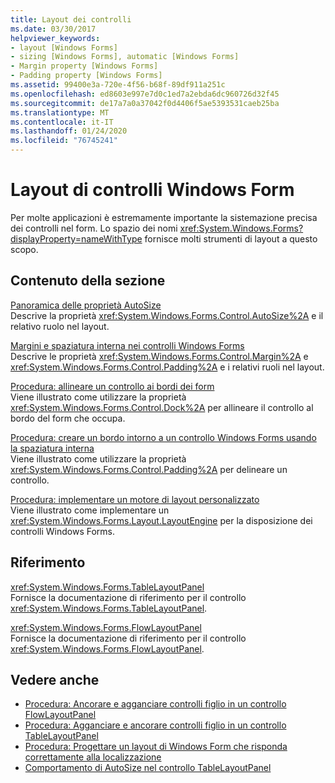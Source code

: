 ```yaml
---
title: Layout dei controlli
ms.date: 03/30/2017
helpviewer_keywords:
- layout [Windows Forms]
- sizing [Windows Forms], automatic [Windows Forms]
- Margin property [Windows Forms]
- Padding property [Windows Forms]
ms.assetid: 99400e3a-720e-4f56-b68f-89df911a251c
ms.openlocfilehash: ed8603e997e7d0c1ed7a2ebda6dc960726d32f45
ms.sourcegitcommit: de17a7a0a37042f0d4406f5ae5393531caeb25ba
ms.translationtype: MT
ms.contentlocale: it-IT
ms.lasthandoff: 01/24/2020
ms.locfileid: "76745241"
---
```

# <a name="layout-in-windows-forms-controls"></a>Layout di controlli Windows Form

Per molte applicazioni è estremamente importante la sistemazione precisa dei controlli nel form. Lo spazio dei nomi <xref:System.Windows.Forms?displayProperty=nameWithType> fornisce molti strumenti di layout a questo scopo.

## <a name="in-this-section"></a>Contenuto della sezione

[Panoramica delle proprietà AutoSize](autosize-property-overview.md)\
Descrive la proprietà <xref:System.Windows.Forms.Control.AutoSize%2A> e il relativo ruolo nel layout.

[Margini e spaziatura interna nei controlli Windows Forms](margin-and-padding-in-windows-forms-controls.md)\
Descrive le proprietà <xref:System.Windows.Forms.Control.Margin%2A> e <xref:System.Windows.Forms.Control.Padding%2A> e i relativi ruoli nel layout.

[Procedura: allineare un controllo ai bordi dei form](how-to-align-a-control-to-the-edges-of-forms.md)\
Viene illustrato come utilizzare la proprietà <xref:System.Windows.Forms.Control.Dock%2A> per allineare il controllo al bordo del form che occupa.

[Procedura: creare un bordo intorno a un controllo Windows Forms usando la spaziatura interna](how-to-create-a-border-around-a-windows-forms-control-using-padding.md)\
Viene illustrato come utilizzare la proprietà <xref:System.Windows.Forms.Control.Padding%2A> per delineare un controllo.

[Procedura: implementare un motore di layout personalizzato](how-to-implement-a-custom-layout-engine.md)\
Viene illustrato come implementare un <xref:System.Windows.Forms.Layout.LayoutEngine> per la disposizione dei controlli Windows Forms.

## <a name="reference"></a>Riferimento

<xref:System.Windows.Forms.TableLayoutPanel>\
Fornisce la documentazione di riferimento per il controllo <xref:System.Windows.Forms.TableLayoutPanel>.

<xref:System.Windows.Forms.FlowLayoutPanel>\
Fornisce la documentazione di riferimento per il controllo <xref:System.Windows.Forms.FlowLayoutPanel>.

## <a name="see-also"></a>Vedere anche

- [Procedura: Ancorare e agganciare controlli figlio in un controllo FlowLayoutPanel](how-to-anchor-and-dock-child-controls-in-a-flowlayoutpanel-control.md)
- [Procedura: Agganciare e ancorare controlli figlio in un controllo TableLayoutPanel](how-to-anchor-and-dock-child-controls-in-a-tablelayoutpanel-control.md)
- [Procedura: Progettare un layout di Windows Form che risponda correttamente alla localizzazione](how-to-design-a-windows-forms-layout-that-responds-well-to-localization.md)
- [Comportamento di AutoSize nel controllo TableLayoutPanel](autosize-behavior-in-the-tablelayoutpanel-control.md)
